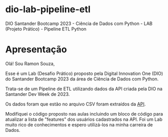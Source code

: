 # dio-lab-pipeline-etl
DIO Santander Bootcamp 2023 - Ciência de Dados com Python - LAB (Projeto Prático) - Pipeline ETL Python

# Apresentação
Olá! Sou Ramon Souza,

Esse é um Lab (Desafio Prático) proposto pela Digital Innovation One (DIO) do Santander Bootcamp 2023 da área de Ciência de Dados com Python.

Trata-se de um  Pipeline de ETL utilizando dados da API criada pela DIO na Santander Dev Week de 2023.

Os dados foram que estão no arquivo CSV foram extraídos da [API](https://sdw-2023-prd.up.railway.app/swagger-ui/index.html#/).

Modifiquei o código proposto nas aulas incluindo um bloco de código para atualizar a lista de "features" dos usuários cadastrados na API. Foi um Lab muito rico de conhecimentos e espero utilizá-los na minha carreira de Dados.
